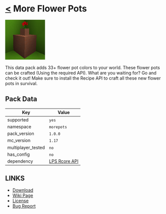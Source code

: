 # [<](../README.md) More Flower Pots

![alt](pack.png)

This data pack adds 33+ flower pot colors to your world. These flower pots can be crafted (Using the required API). What are you waiting for? Go and check it out! Make sure to install the Recipe API to craft all these new flower pots in survival.

## Pack Data

| Key                | Value                                                                                                 |
|--------------------|-------------------------------------------------------------------------------------------------------|
| supported          | `yes`                                                                                                 |
| namespace          | `morepots`                                                                                            |
| pack_version       | `1.0.0 `                                                                                              |
| mc_version         | `1.17`                                                                                                |
| multiplayer_tested | `no`                                                                                                  |
| has_config         | `no`                                                                                                  |
| dependency         | [LPS Rcore API](https://www.curseforge.com/minecraft/customization/legopitstops-recipe-core-datapack) |

## LINKS

-   [Download](https://www.curseforge.com/minecraft/customization/more-flower-pots)
-   [Wiki Page](https://github.com/legopitstop/Datapacks/wiki/More_Flower_Pots)
-   [License](https://legopitstop.weebly.com/legopitstops-common-license-v2.html)
-   [Bug Report](https://github.com/legopitstop/Datapacks/issues)
